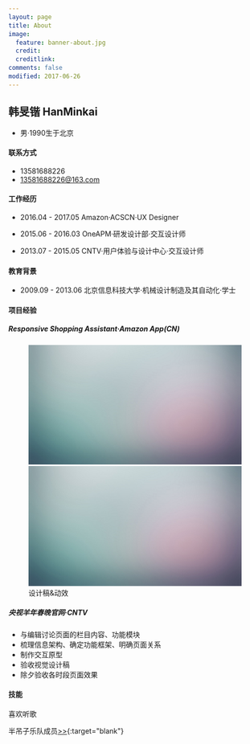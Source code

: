 ```yaml
---
layout: page
title: About
image:
  feature: banner-about.jpg
  credit:
  creditlink:
comments: false
modified: 2017-06-26
---
```

## 韩旻锴 HanMinkai
* 男·1990生于北京

#### 联系方式
* 13581688226
* <a href="mailto:13581688226@163.com">13581688226@163.com</a>

#### 工作经历
* <p>2016.04 - 2017.05    Amazon·ACSCN·UX Designer</p>
* <p>2015.06 - 2016.03    OneAPM·研发设计部·交互设计师</p>
* <p>2013.07 - 2015.05    CNTV·用户体验与设计中心·交互设计师</p>

#### 教育背景
* 2009.09 - 2013.06    北京信息科技大学·机械设计制造及其自动化·学士

#### 项目经验
##### Responsive Shopping Assistant·Amazon App(CN)

<figure class="half">
  <a href="/images/abstract-2.jpg"><img src="/images/abstract-1.jpg" alt=""></a>
	<a href="/images/abstract-2.jpg"><img src="/images/abstract-1.jpg" alt=""></a>
	<figcaption>设计稿&动效</figcaption>
</figure>

##### 央视羊年春晚官网·CNTV
* 与编辑讨论页面的栏目内容、功能模块
* 梳理信息架构、确定功能框架、明确页面关系
* 制作交互原型
* 验收视觉设计稿
* 除夕验收各时段页面效果



#### 技能

喜欢听歌

半吊子乐队成员[>>](https://site.douban.com/mystery/){:target="blank"}
